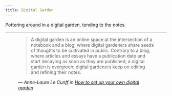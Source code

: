 ```yaml
---
title: Digital Garden
---
```


Pottering around in a digital garden, tending to the notes.

---

<figure>
    <blockquote>
	    A digital garden is an online space at the intersection of a notebook and a blog, where digital gardeners share seeds of thoughts to be cultivated in public. Contrary to a blog, where articles and essays have a publication date and start decaying as soon as they are published, a digital garden is evergreen: digital gardeners keep on editing and refining their notes.
		</blockquote>
    <figcaption>
        — <cite>Anne-Laure Le Cunff in <a href="https://nesslabs.com/digital-garden-set-up">How to set up your own digital garden</a></cite>
    </figcaption>
</figure>
